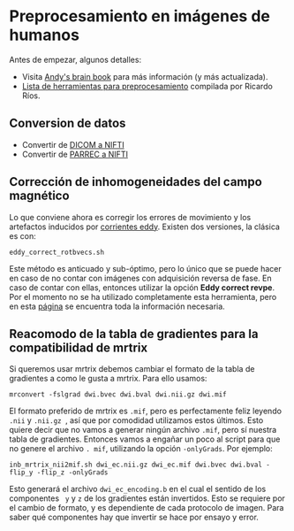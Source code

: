 Preprocesamiento en imágenes de humanos
=======================================

Antes de empezar, algunos detalles:

* Visita [Andy's brain book](https://andysbrainbook.readthedocs.io/en/latest/MRtrix/MRtrix_Course/MRtrix_04_Preprocessing.html) para más información (y más actualizada).
* [Lista de herramientas para preprocesamiento](https://hackmd.io/@c13lab/preproc) compilada por Ricardo Ríos.


## Conversion de datos 

+ Convertir de [DICOM a NIFTI](./Procesamiento-Imagen:-De-DICOM-a-NIFTI)
+ Convertir de [PARREC a NIFTI](./Procesamiento-Imagen:-De-PARREC-a-NIFTI)


## Corrección de inhomogeneidades del campo magnético

Lo que conviene ahora es corregir los errores de movimiento y los artefactos inducidos por [corrientes eddy](http://es.wikipedia.org/wiki/Corriente_de_Foucault). Existen dos versiones, la clásica es con:

``` 
eddy_correct_rotbvecs.sh 
```

Este método es anticuado y sub-óptimo, pero lo único que se puede hacer en caso de no contar con imágenes con adquisición reversa de fase. En caso de contar con ellas, entonces utilizar la opción **Eddy correct revpe**. Por el momento no se ha utilizado completamente esta herramienta, pero en esta [página](http://fsl.fmrib.ox.ac.uk/fsl/fslwiki/topup) se encuentra toda la información necesaria.

## Reacomodo de la tabla de gradientes para la compatibilidad de mrtrix

Si queremos usar mrtrix debemos cambiar el formato de la tabla de gradientes a como le gusta a mrtrix. Para ello usamos: 

``` 
mrconvert -fslgrad dwi.bvec dwi.bval dwi.nii.gz dwi.mif 
```

El formato preferido de mrtrix es ``` .mif ```, pero es perfectamente feliz leyendo  ``` .nii ``` y ```.nii.gz ```, así que por comodidad utilizamos estos últimos. Esto quiere decir que no vamos a generar ningún archivo ``` .mif ```, pero sí nuestra tabla de gradientes. Entonces vamos a engañar un poco al script para que no genere el archivo ``` . mif ```, utilizando la opción ``` -onlyGrads ```. Por ejemplo:

``` 
inb_mrtrix_nii2mif.sh dwi_ec.nii.gz dwi_ec.mif dwi.bvec dwi.bval -flip_y -flip_z -onlyGrads 
```

Esto generará el archivo ``` dwi_ec_encoding.b ``` en el cual el sentido de los componentes  ` y` y  `z` de los gradientes están invertidos. Esto se requiere por el cambio de formato, y es dependiente de cada protocolo de imagen. Para saber qué componentes hay que invertir se hace por ensayo y error.

